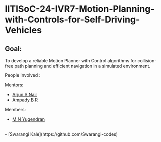 # IITISoC-24-IVR7-Motion-Planning-with-Controls-for-Self-Driving-Vehicles

## Goal:
To develop a reliable Motion Planner with Control algorithms for collision-free path planning and efficient navigation in a simulated environment.

People Involved : 

Mentors:
- [Arjun S Nair](https://github.com/arjun-593)
- [Ampady B R](https://github.com/ampady06)

Members:
- [M N Yugendran](https://github.com/user-230087)
<br>
- [Swarangi Kale](https://github.com/Swarangi-codes)
<br>
